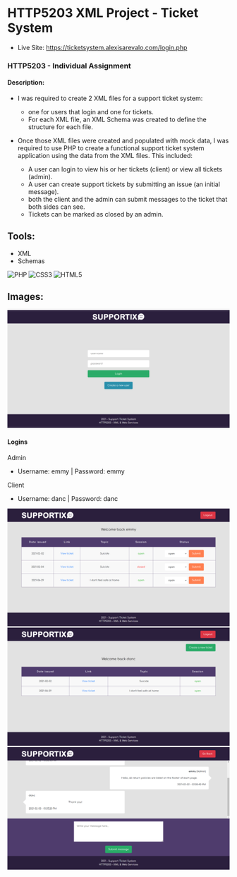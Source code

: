 # HTTP5203 XML Project - Ticket System

- Live Site: https://ticketsystem.alexisarevalo.com/login.php

### HTTP5203 - Individual Assignment
#### Description:

- I was required to create 2 XML files for a support ticket system:
    - one for users that login and one for tickets.
    - For each XML file, an XML Schema was created to define the structure for each file.

- Once those XML files were created and populated with mock data, I was required to use PHP to create a functional support ticket system application using the data from the XML files. This included:
    - A user can login to view his or her tickets (client) or view all tickets (admin).
    - A user can create support tickets by submitting an issue (an initial message).
    - both the client and the admin can submit messages to the ticket that both sides can see.
    - Tickets can be marked as closed by an admin.

## Tools:

- XML
- Schemas

<img alt="PHP" src="https://img.shields.io/badge/php-%23777BB4.svg?&style=for-the-badge&logo=php&logoColor=white"/> <img alt="CSS3" src="https://img.shields.io/badge/css3-%231572B6.svg?&style=for-the-badge&logo=css3&logoColor=white"/> <img alt="HTML5" src="https://img.shields.io/badge/html5-%23E34F26.svg?&style=for-the-badge&logo=html5&logoColor=white"/>

## Images:

![login view](images/readme-images/login.png)

#### Logins
Admin
- Username: emmy | Password: emmy

Client
- Username: danc | Password: danc

![login view](images/readme-images/admin-list.png)
![login view](images/readme-images/client-list.png)
![login view](images/readme-images/messages.png)
